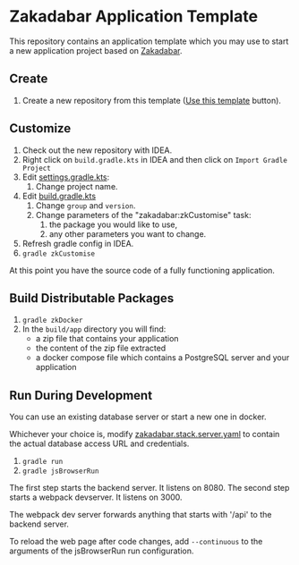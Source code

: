 # Zakadabar Application Template

This repository contains an application template which you may use to start a new application project based on [Zakadabar](https://github.com/spxbhuhb/zakadabar-stack).

## Create 

1. Create a new repository from this template ([Use this template](https://github.com/spxbhuhb/zakadabar-application-template/generate) button).

## Customize

1. Check out the new repository with IDEA.
1. Right click on `build.gradle.kts` in IDEA and then click on `Import Gradle Project`
1. Edit [settings.gradle.kts](settings.gradle.kts):
    1. Change project name.
1. Edit [build.gradle.kts](build.gradle.kts)
    1. Change `group` and `version`.
    1. Change parameters of the "zakadabar:zkCustomise" task:
        1. the package you would like to use,
        1. any other parameters you want to change.
1. Refresh gradle config in IDEA.
1. `gradle zkCustomise`

At this point you have the source code of a fully functioning application.

## Build Distributable Packages

1. `gradle zkDocker`
1. In the `build/app` directory you will find:
    * a zip file that contains your application
    * the content of the zip file extracted
    * a docker compose file which contains a PostgreSQL server and your application

## Run During Development

You can use an existing database server or start a new one in docker.

Whichever your choice is, modify [zakadabar.stack.server.yaml](template/app/etc/zakadabar.stack.server.yaml) to contain the actual database access URL and credentials.

1. `gradle run`
1. `gradle jsBrowserRun`

The first step starts the backend server. It listens on 8080. The second step starts a webpack devserver. It listens on 3000.

The webpack dev server forwards anything that starts with '/api' to the backend server.

To reload the web page after code changes, add `--continuous` to the arguments of the jsBrowserRun run configuration.
